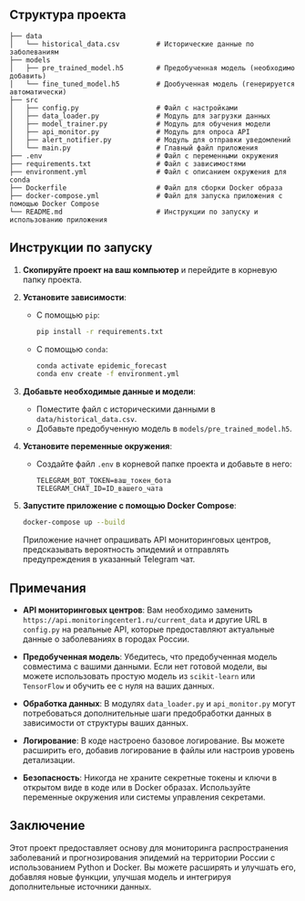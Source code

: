 ## Структура проекта

```
├── data
│   └── historical_data.csv         # Исторические данные по заболеваниям
├── models
│   ├── pre_trained_model.h5        # Предобученная модель (необходимо добавить)
│   └── fine_tuned_model.h5         # Дообученная модель (генерируется автоматически)
├── src
│   ├── config.py                   # Файл с настройками
│   ├── data_loader.py              # Модуль для загрузки данных
│   ├── model_trainer.py            # Модуль для обучения модели
│   ├── api_monitor.py              # Модуль для опроса API
│   ├── alert_notifier.py           # Модуль для отправки уведомлений
│   └── main.py                     # Главный файл приложения
├── .env                            # Файл с переменными окружения
├── requirements.txt                # Файл с зависимостями
├── environment.yml                 # Файл с описанием окружения для conda
├── Dockerfile                      # Файл для сборки Docker образа
├── docker-compose.yml              # Файл для запуска приложения с помощью Docker Compose
└── README.md                       # Инструкции по запуску и использованию приложения
```

## Инструкции по запуску

1. **Скопируйте проект на ваш компьютер** и перейдите в корневую папку проекта.

2. **Установите зависимости**:

   - С помощью `pip`:
     ```bash
     pip install -r requirements.txt
     ```

   - С помощью `conda`:
     ```bash
     conda activate epidemic_forecast
     conda env create -f environment.yml
     ```

3. **Добавьте необходимые данные и модели**:

   - Поместите файл с историческими данными в `data/historical_data.csv`.
   - Добавьте предобученную модель в `models/pre_trained_model.h5`.

4. **Установите переменные окружения**:

   - Создайте файл `.env` в корневой папке проекта и добавьте в него:
     ```
     TELEGRAM_BOT_TOKEN=ваш_токен_бота
     TELEGRAM_CHAT_ID=ID_вашего_чата
     ```

5. **Запустите приложение с помощью Docker Compose**:

   ```bash
   docker-compose up --build
   ```

   Приложение начнет опрашивать API мониторинговых центров, предсказывать вероятность эпидемий и отправлять предупреждения в указанный Telegram чат.

## Примечания

- **API мониторинговых центров**: Вам необходимо заменить `https://api.monitoringcenter1.ru/current_data` и другие URL в `config.py` на реальные API, которые предоставляют актуальные данные о заболеваниях в городах России.

- **Предобученная модель**: Убедитесь, что предобученная модель совместима с вашими данными. Если нет готовой модели, вы можете использовать простую модель из `scikit-learn` или `TensorFlow` и обучить ее с нуля на ваших данных.

- **Обработка данных**: В модулях `data_loader.py` и `api_monitor.py` могут потребоваться дополнительные шаги предобработки данных в зависимости от структуры ваших данных.

- **Логирование**: В коде настроено базовое логирование. Вы можете расширить его, добавив логирование в файлы или настроив уровень детализации.

- **Безопасность**: Никогда не храните секретные токены и ключи в открытом виде в коде или в Docker образах. Используйте переменные окружения или системы управления секретами.

## Заключение

Этот проект предоставляет основу для мониторинга распространения заболеваний и прогнозирования эпидемий на территории России с использованием Python и Docker. Вы можете расширять и улучшать его, добавляя новые функции, улучшая модель и интегрируя дополнительные источники данных.